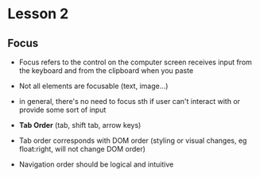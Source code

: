 # Lesson 2
## Focus

* Focus refers to the control on the computer screen receives input from the keyboard and from the clipboard when you paste
* Not all elements are focusable (text, image...)
* in general, there's no need to focus sth if user can't interact with or provide some sort of input

* **Tab Order** (tab, shift tab, arrow keys)
* Tab order corresponds with DOM order (styling or visual changes, eg float:right, will not change DOM order)
* Navigation order should be logical and intuitive
